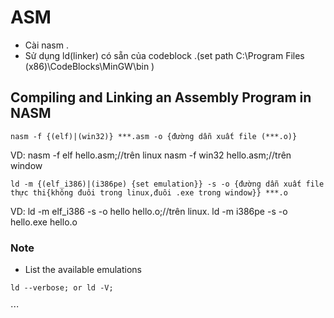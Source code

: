 # ASM
- Cài nasm .
- Sử dụng ld(linker) có sẵn của codeblock .(set path C:\Program Files (x86)\CodeBlocks\MinGW\bin )
## Compiling and Linking an Assembly Program in NASM
``` 
nasm -f {(elf)|(win32)} ***.asm -o {đường dẫn xuất file (***.o)}
```
VD: nasm -f elf hello.asm;//trên linux
nasm -f win32 hello.asm;//trên window
```
ld -m {(elf_i386)|(i386pe) {set emulation}} -s -o {đường dẫn xuất file thực thi{không đuôi trong linux,đuôi .exe trong window}} ***.o
```
VD: ld -m elf_i386 -s -o hello hello.o;//trên linux.
ld -m i386pe -s -o hello.exe hello.o
### Note
-  List the available emulations 
```
ld --verbose; or ld -V;
```
⋅⋅⋅
